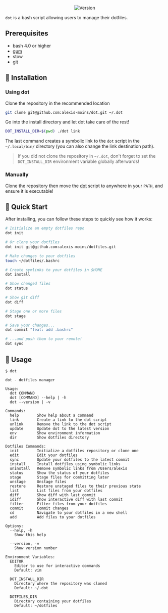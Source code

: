 <div align='center'>

![Version](https://img.shields.io/badge/version-0.1.0-blue.svg)

</div>

`dot` is a bash script allowing users to manage their dotfiles.

## Prerequisites

- bash 4.0 or higher
- [gum](https://github.com/charmbracelet/gum)
- stow
- git


## 🧰 Installation

### Using dot

Clone the repository in the recommended location
```bash
git clone git@github.com:alexis-moins/dot.git ~/.dot
```

Go into the install directory and let dot take care of the rest!
```bash
DOT_INSTALL_DIR=$(pwd) ./dot link
```

The last command creates a symbolic link to the `dot` script in the `~/.local/bin/` directory (you can also change the link destination path). 

> If you did not clone the repository in `~/.dot`, don't forget to set the `DOT_INSTALL_DIR` environment variable globally afterwards!

### Manually

Clone the repository then move the [dot](dot) script to anywhere in your `PATH`, and ensure it is executable!

## 🌱 Quick Start

After installing, you can follow these steps to quickly see how it works:

```bash
# Initialize an empty dotfiles repo
dot init

# Or clone your dotfiles
dot init git@github.com:alexis-moins/dotfiles.git

# Make changes to your dotfiles
touch ~/dotfiles/.bashrc

# Create symlinks to your dotfiles in $HOME
dot install

# Show changed files
dot status

# Show git diff
dot diff

# Stage one or more files
dot stage

# Save your changes...
dot commit "feat: add .bashrc"

# ...and push them to your remote!
dot sync
```

## 🚦 Usage

```
$ dot

dot - dotfiles manager

Usage:
  dot COMMAND
  dot [COMMAND] --help | -h
  dot --version | -v

Commands:
  help        Show help about a command
  link        Create a link to the dot script
  unlink      Remove the link to the dot script
  update      Update dot to the latest version
  env         Show environment information
  dir         Show dotfiles directory

Dotfiles Commands:
  init        Initialize a dotfiles repository or clone one
  edit        Edit your dotfiles
  sync        Update your dotfiles to the latest commit
  install     Install dotfiles using symbolic links
  uninstall   Remove symbolic links from /Users/alexis
  status      Show the status of your dotfiles
  stage       Stage files for committing later
  unstage     Unstage files
  restore     Restore unstaged files to their previous state
  list        List files from your dotfiles
  diff        Show diff with last commit
  idiff       Show interactive diff with last commit
  filter      Filter files from your dotfiles
  commit      Commit changes
  cd          Navigate to your dotfiles in a new shell
  add         Add files to your dotfiles

Options:
  --help, -h
    Show this help

  --version, -v
    Show version number

Environment Variables:
  EDITOR
    Editor to use for interactive commands
    Default: vim

  DOT_INSTALL_DIR
    Directory where the repository was cloned
    Default: ~/.dot

  DOTFILES_DIR
    Directory containing your dotfiles
    Default: ~/dotfiles
```

